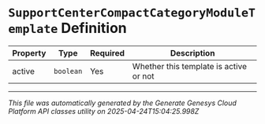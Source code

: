 # `SupportCenterCompactCategoryModuleTemplate` Definition

| Property | Type | Required | Description |
|----------|------|----------|-------------|
| active | `boolean` | Yes | Whether this template is active or not |

---

*This file was automatically generated by the Generate Genesys Cloud Platform API classes utility on 2025-04-24T15:04:25.998Z*